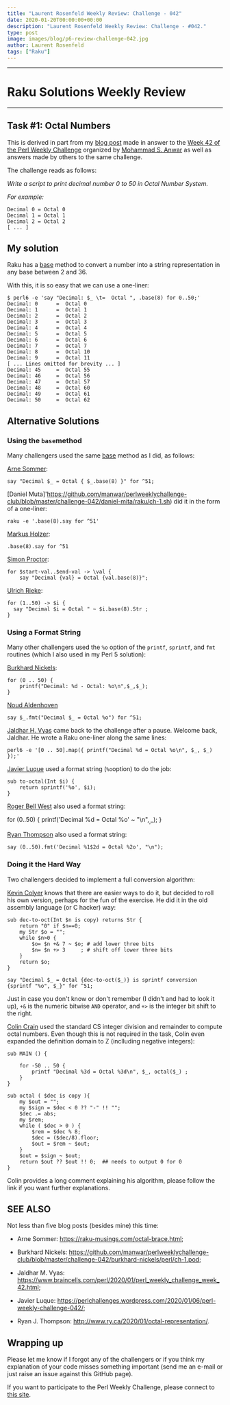 ```yaml
---
title: "Laurent Rosenfeld Weekly Review: Challenge - 042"
date: 2020-01-20T00:00:00+00:00
description: "Laurent Rosenfeld Weekly Review: Challenge - #042."
type: post
image: images/blog/p6-review-challenge-042.jpg
author: Laurent Rosenfeld
tags: ["Raku"]
---
```

***
# Raku Solutions Weekly Review
***

## Task #1: Octal Numbers

This is derived in part from my [blog post](http://blogs.perl.org/users/laurent_r/2020/01/perl-weekly-challenge-42-octal-numbers-and-balanced-parentheses.html) made in answer to the [Week 42 of the Perl Weekly Challenge](https://perlweeklychallenge.org/blog/perl-weekly-challenge-042/) organized by  <a href="http://blogs.perl.org/users/mohammad_s_anwar/">Mohammad S. Anwar</a> as well as answers made by others to the same challenge.

The challenge reads as follows:

*Write a script to print decimal number 0 to 50 in Octal Number System.*

*For example:*

    Decimal 0 = Octal 0
    Decimal 1 = Octal 1
    Decimal 2 = Octal 2
    [ ... ]

## My solution

Raku has a [base](https://docs.raku.org/routine/base) method to convert a number into a string representation in any base between 2 and 36.

With this, it is so easy that we can use a one-liner:

    $ perl6 -e 'say "Decimal: $_ \t=  Octal ", .base(8) for 0..50;'
    Decimal: 0      =  Octal 0
    Decimal: 1      =  Octal 1
    Decimal: 2      =  Octal 2
    Decimal: 3      =  Octal 3
    Decimal: 4      =  Octal 4
    Decimal: 5      =  Octal 5
    Decimal: 6      =  Octal 6
    Decimal: 7      =  Octal 7
    Decimal: 8      =  Octal 10
    Decimal: 9      =  Octal 11
    [ ... Lines omitted for brevity ... ]
    Decimal: 45     =  Octal 55
    Decimal: 46     =  Octal 56
    Decimal: 47     =  Octal 57
    Decimal: 48     =  Octal 60
    Decimal: 49     =  Octal 61
    Decimal: 50     =  Octal 62

## Alternative Solutions

### Using the `base`method

Many challengers used the same [base](https://docs.raku.org/routine/base) method as I did, as follows:

[Arne Sommer](https://github.com/manwar/perlweeklychallenge-club/blob/master/challenge-042/arne-sommer/raku/ch-1.p6):

``` Perl6
say "Decimal $_ = Octal { $_.base(8) }" for ^51;
```

[Daniel Muta]'https://github.com/manwar/perlweeklychallenge-club/blob/master/challenge-042/daniel-mita/raku/ch-1.sh) did it in the form of a one-liner:

``` Perl6
raku -e '.base(8).say for ^51'
```

[Markus Holzer](https://github.com/manwar/perlweeklychallenge-club/blob/master/challenge-042/markus-holzer/raku/ch-1.p6):

``` Perl6
.base(8).say for ^51
```

[Simon Proctor](https://github.com/manwar/perlweeklychallenge-club/blob/master/challenge-042/simon-proctor/raku/ch-1.p6):

``` Perl6
for $start-val..$end-val -> \val {
    say "Decimal {val} = Octal {val.base(8)}";
```

[Ulrich Rieke](https://github.com/manwar/perlweeklychallenge-club/blob/master/challenge-042/ulrich-rieke/raku/ch-1.p6):

``` Perl6
for (1..50) -> $i {
  say "Decimal $i = Octal " ~ $i.base(8).Str ;
}
```

### Using a Format String

Many other challengers used the `%o` option of the `printf`, `sprintf`, and `fmt` routines (which I also used in my Perl 5 solution):


[Burkhard Nickels](https://github.com/manwar/perlweeklychallenge-club/blob/master/challenge-042/burkhard-nickels/raku/ch-1.p6):

``` Perl6
for (0 .. 50) {
    printf("Decimal: %d - Octal: %o\n",$_,$_);
}
```


[Noud Aldenhoven](https://github.com/manwar/perlweeklychallenge-club/blob/master/challenge-042/noud/raku/ch-1.p6)

``` Perl6
say $_.fmt("Decimal $_ = Octal %o") for ^51;
```

[Jaldhar H. Vyas](https://github.com/manwar/perlweeklychallenge-club/blob/master/challenge-042/jaldhar-h-vyas/raku/ch-1.sh) came back to the challenge after a pause. Welcome back, Jaldhar. He wrote a Raku one-liner along the same lines:

    perl6 -e '[0 .. 50].map({ printf("Decimal %d = Octal %o\n", $_, $_) });'

[Javier Luque](https://github.com/manwar/perlweeklychallenge-club/blob/master/challenge-042/javier-luque/raku/ch-1.p6) used a format string (`%o`option) to do the job:

``` Perl6
sub to-octal(Int $i) {
    return sprintf('%o', $i);
}
```

[Roger Bell West](https://github.com/manwar/perlweeklychallenge-club/blob/master/challenge-042/roger-bell-west/raku/ch-1.p6) also used a format string:

for (0..50) {
  printf('Decimal %d = Octal %o' ~ "\n",$_,$_);
}

[Ryan Thompson](https://github.com/manwar/perlweeklychallenge-club/blob/master/challenge-042/ryan-thompson/raku/ch-1.p6) also used a format string:

```Perl6
say (0..50).fmt('Decimal %1$2d = Octal %2o', "\n");
```

### Doing it the Hard Way

Two challengers decided to implement a full conversion algorithm:

[Kevin Colyer](https://github.com/manwar/perlweeklychallenge-club/blob/master/challenge-042/kevin-colyer/raku/ch-1.p6) knows that there are easier ways to do it, but decided to roll his own version, perhaps for the fun of the exercise. He did it in the old assembly language (or C hacker) way:

``` Perl6
sub dec-to-oct(Int $n is copy) returns Str {
    return "0" if $n==0;
    my Str $o = "";
    while $n>0 {
        $o= $n +& 7 ~ $o; # add lower three bits
        $n= $n +> 3     ; # shift off lower three bits
    }
    return $o;
}

say "Decimal $_ = Octal {dec-to-oct($_)} is sprintf conversion {sprintf "%o", $_}" for ^51;
```

Just in case you don't know or don't remember (I didn't and had to look it up), `+&` is the numeric bitwise `AND` operator, and `+>` is the integer bit shift to the right.

[Colin Crain](https://github.com/manwar/perlweeklychallenge-club/blob/master/challenge-042/colin-crain/raku/ch-1.p6) used the standard CS integer division and remainder to compute octal numbers. Even though this is not required in the task, Colin even expanded the definition domain to Z (inclluding negative integers):

``` Perl6
sub MAIN () {

    for -50 .. 50 {
        printf "Decimal %3d = Octal %3d\n", $_, octal($_) ;
    }
}

sub octal ( $dec is copy ){
    my $out = "";
    my $sign = $dec < 0 ?? "-" !! "";
    $dec .= abs;
    my $rem;
    while ( $dec > 0 ) {
        $rem = $dec % 8;
        $dec = ($dec/8).floor;
        $out = $rem ~ $out;
    }
    $out = $sign ~ $out;
    return $out ?? $out !! 0;  ## needs to output 0 for 0
}
```

Colin provides a long comment explaining his algorithm, please follow the link if you want further explanations.

## SEE ALSO

Not less than five blog posts (besides mine) this time:

* Arne Sommer: https://raku-musings.com/octal-brace.html;

* Burkhard Nickels: https://github.com/manwar/perlweeklychallenge-club/blob/master/challenge-042/burkhard-nickels/perl/ch-1.pod;

* Jaldhar M. Vyas: https://www.braincells.com/perl/2020/01/perl_weekly_challenge_week_42.html;

* Javier Luque: https://perlchallenges.wordpress.com/2020/01/06/perl-weekly-challenge-042/;

* Ryan J. Thompson: http://www.ry.ca/2020/01/octal-representation/.

## Wrapping up

Please let me know if I forgot any of the challengers or if you think my explanation of your code misses something important (send me an e-mail or just raise an issue against this GitHub page).

If you want to participate to the Perl Weekly Challenge, please connect to [this site](https://perlweeklychallenge.org/).
